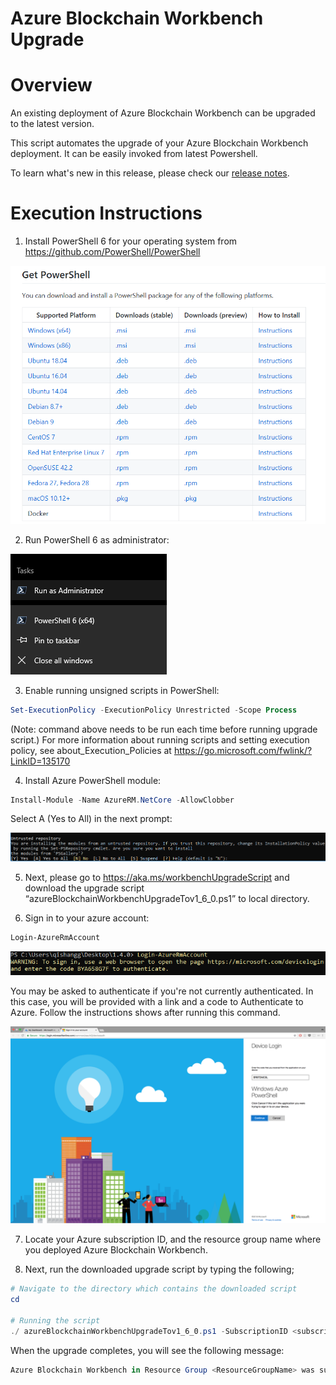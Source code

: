 # Azure Blockchain Workbench Upgrade



Overview
=================
An existing deployment of Azure Blockchain Workbench can be upgraded to the latest version.

This script automates the upgrade of your Azure Blockchain Workbench deployment. It can be easily invoked from latest Powershell.

To learn what's new in this release, please check our [release notes](releasenotes.md).

Execution Instructions
=======================
1. Install PowerShell 6 for your operating system from https://github.com/PowerShell/PowerShell

![](./media/release140-1.png)


2. Run PowerShell 6 as administrator:

![](./media/release-140-2.png)


3. Enable running unsigned scripts in PowerShell:

```powershell
Set-ExecutionPolicy -ExecutionPolicy Unrestricted -Scope Process
```
(Note: command above needs to be run each time before running upgrade script.)
For more information about running scripts and setting execution policy, see about_Execution_Policies at https://go.microsoft.com/fwlink/?LinkID=135170

4. Install Azure PowerShell module:
```powershell
Install-Module -Name AzureRM.NetCore -AllowClobber
```
Select A (Yes to All) in the next prompt:

![](./media/release-140-3.png)


5. Next, please go to https://aka.ms/workbenchUpgradeScript and download the upgrade script “azureBlockchainWorkbenchUpgradeTov1_6_0.ps1” to local directory.


6. Sign in to your azure account:

```powershell
Login-AzureRmAccount
```
![](./media/release-140-4.png)

You may be asked to authenticate if you're not currently authenticated. In this case, you will be provided with a link and a code to Authenticate to Azure. Follow the instructions shows after running this command.

![](./media/upgrade-5.png)


7. Locate your Azure subscription ID, and the resource group name where you deployed Azure Blockchain Workbench.


8. Next, run the downloaded upgrade script by typing the following;

```powershell
# Navigate to the directory which contains the downloaded script
cd 

# Running the script
./ azureBlockchainWorkbenchUpgradeTov1_6_0.ps1 -SubscriptionID <subscription_id> -ResourceGroupName <workbench-resource-group-name>

```

When the upgrade completes, you will see the following message:
```powershell
Azure Blockchain Workbench in Resource Group <ResourceGroupName> was succesfully updated to version 1.6.0.
```
